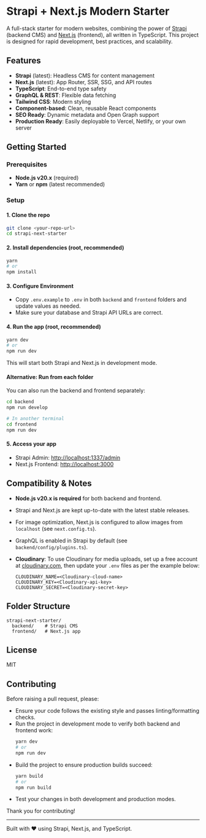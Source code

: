 # Strapi + Next.js Modern Starter

A full-stack starter for modern websites, combining the power of [Strapi](https://strapi.io/) (backend CMS) and [Next.js](https://nextjs.org/) (frontend), all written in TypeScript. This project is designed for rapid development, best practices, and scalability.

## Features

- **Strapi** (latest): Headless CMS for content management
- **Next.js** (latest): App Router, SSR, SSG, and API routes
- **TypeScript**: End-to-end type safety
- **GraphQL & REST**: Flexible data fetching
- **Tailwind CSS**: Modern styling
- **Component-based**: Clean, reusable React components
- **SEO Ready**: Dynamic metadata and Open Graph support
- **Production Ready**: Easily deployable to Vercel, Netlify, or your own server

## Getting Started

### Prerequisites

- **Node.js v20.x** (required)
- **Yarn** or **npm** (latest recommended)

### Setup

#### 1. Clone the repo

```bash
git clone <your-repo-url>
cd strapi-next-starter
```

#### 2. Install dependencies (root, recommended)

```bash
yarn
# or
npm install
```

#### 3. Configure Environment

- Copy `.env.example` to `.env` in both `backend` and `frontend` folders and update values as needed.
- Make sure your database and Strapi API URLs are correct.

#### 4. Run the app (root, recommended)

```bash
yarn dev
# or
npm run dev
```

This will start both Strapi and Next.js in development mode.

#### Alternative: Run from each folder

You can also run the backend and frontend separately:

```bash
cd backend
npm run develop

# In another terminal
cd frontend
npm run dev
```

#### 5. Access your app

- Strapi Admin: [http://localhost:1337/admin](http://localhost:1337/admin)
- Next.js Frontend: [http://localhost:3000](http://localhost:3000)

## Compatibility & Notes

- **Node.js v20.x is required** for both backend and frontend.
- Strapi and Next.js are kept up-to-date with the latest stable releases.
- For image optimization, Next.js is configured to allow images from `localhost` (see `next.config.ts`).
- GraphQL is enabled in Strapi by default (see `backend/config/plugins.ts`).
- **Cloudinary**: To use Cloudinary for media uploads, set up a free account at [cloudinary.com](https://cloudinary.com/), then update your `.env` files as per the example below:

  ```env
  CLOUDINARY_NAME=<Cloudinary-cloud-name>
  CLOUDINARY_KEY=<Cloudinary-api-key>
  CLOUDINARY_SECRET=<Cloudinary-secret-key>
  ```

## Folder Structure

```
strapi-next-starter/
  backend/    # Strapi CMS
  frontend/   # Next.js app
```

## License

MIT

## Contributing

Before raising a pull request, please:

- Ensure your code follows the existing style and passes linting/formatting checks.
- Run the project in development mode to verify both backend and frontend work:
  ```bash
  yarn dev
  # or
  npm run dev
  ```
- Build the project to ensure production builds succeed:
  ```bash
  yarn build
  # or
  npm run build
  ```
- Test your changes in both development and production modes.

Thank you for contributing!

---

Built with ❤️ using Strapi, Next.js, and TypeScript.
